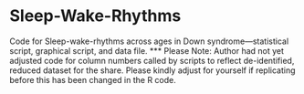 # Sleep-Wake-Rhythms
Code for Sleep-wake-rhythms across ages in Down syndrome—statistical script, graphical script, and data file.
*** Please Note: Author had not yet adjusted code for column numbers called by scripts to reflect de-identified, 
reduced dataset for the share. Please kindly adjust for yourself if replicating before this has been changed in the R code.
